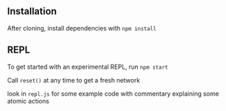 ## Installation
After cloning, install dependencies with `npm install`

## REPL
To get started with an experimental REPL, run `npm start`

Call `reset()` at  any time to get a fresh network

look in `repl.js` for some example code with commentary explaining some atomic actions
